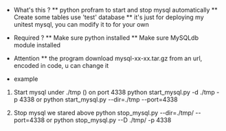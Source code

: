 * What's this ?
** python profram to start and stop mysql automatically
** Create some tables use 'test' database
** it's just for deploying my unitest mysql, you can modify it to for your own

* Required ?
** Make sure python installed
** Make sure MySQLdb module installed

* Attention
** the program download mysql-xx-xx.tar.gz from an url, encoded in code, u can change it

* example
1. Start mysql under ./tmp () on port 4338
   python start_mysql.py -d ./tmp -p 4338 
or
   python start_mysql.py --dir=./tmp --port=4338

2. Stop mysql we stared above
   python stop_mysql.py --dir=./tmp/ --port=4338
or
   python stop_mysql.py --D   ./tmp/ -p 4338
     
   
